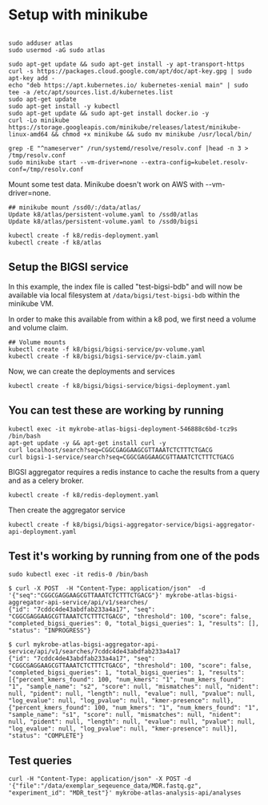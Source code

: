 # Setup with minikube

```

sudo adduser atlas
sudo usermod -aG sudo atlas

sudo apt-get update && sudo apt-get install -y apt-transport-https
curl -s https://packages.cloud.google.com/apt/doc/apt-key.gpg | sudo apt-key add -
echo "deb https://apt.kubernetes.io/ kubernetes-xenial main" | sudo tee -a /etc/apt/sources.list.d/kubernetes.list
sudo apt-get update
sudo apt-get install -y kubectl
sudo apt-get update && sudo apt-get install docker.io -y
curl -Lo minikube https://storage.googleapis.com/minikube/releases/latest/minikube-linux-amd64 && chmod +x minikube && sudo mv minikube /usr/local/bin/

grep -E "^nameserver" /run/systemd/resolve/resolv.conf |head -n 3 > /tmp/resolv.conf
sudo minikube start --vm-driver=none --extra-config=kubelet.resolv-conf=/tmp/resolv.conf

```

Mount some test data. Minikube doesn't work on AWS with --vm-driver=none. 
```
## minikube mount /ssd0/:/data/atlas/
Update k8/atlas/persistent-volume.yaml to /ssd0/atlas
Update k8/atlas/persistent-volume.yaml to /ssd0/bigsi
```

```
kubectl create -f k8/redis-deployment.yaml
kubectl create -f k8/atlas
```

## Setup the BIGSI service

In this example, the index file is called "test-bigsi-bdb" and will now be available via local filesystem at `/data/bigsi/test-bigsi-bdb` within the minikube VM. 

In order to make this available from within a k8 pod, we first need a volume and volume claim. 

```
## Volume mounts
kubectl create -f k8/bigsi/bigsi-service/pv-volume.yaml
kubectl create -f k8/bigsi/bigsi-service/pv-claim.yaml
```

Now, we can create the deployments and services

```
kubectl create -f k8/bigsi/bigsi-service/bigsi-deployment.yaml
```


## You can test these are working by running 
```
kubectl exec -it mykrobe-atlas-bigsi-deployment-546888c6bd-tcz9s /bin/bash
apt-get update -y && apt-get install curl -y
curl localhost/search?seq=CGGCGAGGAAGCGTTAAATCTCTTTCTGACG 
curl bigsi-1-service/search?seq=CGGCGAGGAAGCGTTAAATCTCTTTCTGACG 
```

BIGSI aggregator requires a redis instance to cache the results from a query and as a celery broker.

```
kubectl create -f k8/redis-deployment.yaml
```

Then create the aggregator service

```
kubectl create -f k8/bigsi/bigsi-aggregator-service/bigsi-aggregator-api-deployment.yaml
```

## Test it's working by running from one of the pods
```
sudo kubectl exec -it redis-0 /bin/bash

$ curl -X POST  -H "Content-Type: application/json"  -d '{"seq":"CGGCGAGGAAGCGTTAAATCTCTTTCTGACG"}' mykrobe-atlas-bigsi-aggregator-api-service/api/v1/searches/
{"id": "7cddc4de43abdfab233a4a17", "seq": "CGGCGAGGAAGCGTTAAATCTCTTTCTGACG", "threshold": 100, "score": false, "completed_bigsi_queries": 0, "total_bigsi_queries": 1, "results": [], "status": "INPROGRESS"}

$ curl mykrobe-atlas-bigsi-aggregator-api-service/api/v1/searches/7cddc4de43abdfab233a4a17
{"id": "7cddc4de43abdfab233a4a17", "seq": "CGGCGAGGAAGCGTTAAATCTCTTTCTGACG", "threshold": 100, "score": false, "completed_bigsi_queries": 1, "total_bigsi_queries": 1, "results": [{"percent_kmers_found": 100, "num_kmers": "1", "num_kmers_found": "1", "sample_name": "s2", "score": null, "mismatches": null, "nident": null, "pident": null, "length": null, "evalue": null, "pvalue": null, "log_evalue": null, "log_pvalue": null, "kmer-presence": null}, {"percent_kmers_found": 100, "num_kmers": "1", "num_kmers_found": "1", "sample_name": "s1", "score": null, "mismatches": null, "nident": null, "pident": null, "length": null, "evalue": null, "pvalue": null, "log_evalue": null, "log_pvalue": null, "kmer-presence": null}], "status": "COMPLETE"}
```

## Test queries 

```
curl -H "Content-Type: application/json" -X POST -d '{"file":"/data/exemplar_seqeuence_data/MDR.fastq.gz", "experiment_id": "MDR_test"}' mykrobe-atlas-analysis-api/analyses
```



